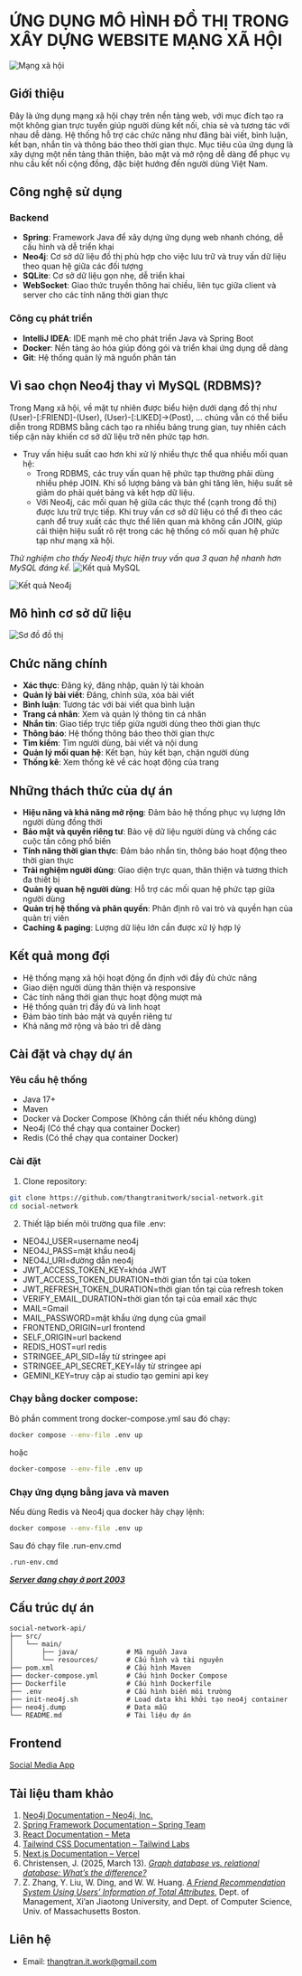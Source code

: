 # ỨNG DỤNG MÔ HÌNH ĐỒ THỊ TRONG XÂY DỰNG WEBSITE MẠNG XÃ HỘI

![Mạng xã hội](https://cdnv2.tgdd.vn/mwg-static/common/News/1571187/2.jpg)

## Giới thiệu

Đây là ứng dụng mạng xã hội chạy trên nền tảng web, với mục đích tạo ra một không gian trực tuyến giúp người dùng kết nối, chia sẻ và tương tác với nhau dễ dàng. Hệ thống hỗ trợ các chức năng như đăng bài viết, bình luận, kết bạn, nhắn tin và thông báo theo thời gian thực. Mục tiêu của ứng dụng là xây dựng một nền tảng thân thiện, bảo mật và mở rộng dễ dàng để phục vụ nhu cầu kết nối cộng đồng, đặc biệt hướng đến người dùng Việt Nam.

## Công nghệ sử dụng

### Backend
- **Spring**: Framework Java để xây dựng ứng dụng web nhanh chóng, dễ cấu hình và dễ triển khai
- **Neo4j**: Cơ sở dữ liệu đồ thị phù hợp cho việc lưu trữ và truy vấn dữ liệu theo quan hệ giữa các đối tượng
- **SQLite**: Cơ sở dữ liệu gọn nhẹ, dễ triển khai
- **WebSocket**: Giao thức truyền thông hai chiều, liên tục giữa client và server cho các tính năng thời gian thực
### Công cụ phát triển
- **IntelliJ IDEA**: IDE mạnh mẽ cho phát triển Java và Spring Boot
- **Docker**: Nền tảng ảo hóa giúp đóng gói và triển khai ứng dụng dễ dàng
- **Git**: Hệ thống quản lý mã nguồn phân tán

## Vì sao chọn Neo4j thay vì MySQL (RDBMS)?
Trong Mạng xã hội, về mặt tự nhiên được biểu hiện dưới dạng đồ thị như (User)-[:FRIEND]-(User), (User)-[:LIKED]->(Post), … chúng vẫn có thể biểu diễn trong RDBMS bằng cách tạo ra nhiều bảng trung gian, tuy nhiên cách tiếp cận này khiến cơ sở dữ liệu trở nên phức tạp hơn.
- Truy vấn hiệu suất cao hơn khi xử lý nhiều thực thể qua nhiều mối quan hệ:
  + Trong RDBMS, các truy vấn quan hệ phức tạp thường phải dùng nhiều phép JOIN. Khi số lượng bảng và bản ghi tăng lên, hiệu suất sẽ giảm do phải quét bảng và kết hợp dữ liệu.
  + Với Neo4j, các mối quan hệ giữa các thực thể (cạnh trong đồ thị) được lưu trữ trực tiếp. Khi truy vấn cơ sở dữ liệu có thể đi theo các cạnh để truy xuất các thực thể liên quan mà không cần JOIN, giúp cải thiện hiệu suất rõ rệt trong các hệ thống có mối quan hệ phức tạp như mạng xã hội.
  
_Thử nghiệm cho thấy Neo4j thực hiện truy vấn qua 3 quan hệ nhanh hơn MySQL đáng kể._
![Kết quả MySQL](src/main/resources/static/mysql-result.png)

![Kết quả Neo4j](src/main/resources/static/neo4j-result.png)

## Mô hình cơ sở dữ liệu

![Sơ đồ đồ thị](src/main/resources/static/csdl.png)

## Chức năng chính

- **Xác thực**: Đăng ký, đăng nhập, quản lý tài khoản
- **Quản lý bài viết**: Đăng, chỉnh sửa, xóa bài viết
- **Bình luận**: Tương tác với bài viết qua bình luận
- **Trang cá nhân**: Xem và quản lý thông tin cá nhân
- **Nhắn tin**: Giao tiếp trực tiếp giữa người dùng theo thời gian thực
- **Thông báo**: Hệ thống thông báo theo thời gian thực
- **Tìm kiếm**: Tìm người dùng, bài viết và nội dung
- **Quản lý mối quan hệ**: Kết bạn, hủy kết bạn, chặn người dùng
- **Thống kê**: Xem thống kê về các hoạt động của trang 

## Những thách thức của dự án

- **Hiệu năng và khả năng mở rộng**: Đảm bảo hệ thống phục vụ lượng lớn người dùng đồng thời
- **Bảo mật và quyền riêng tư**: Bảo vệ dữ liệu người dùng và chống các cuộc tấn công phổ biến
- **Tính năng thời gian thực**: Đảm bảo nhắn tin, thông báo hoạt động theo thời gian thực
- **Trải nghiệm người dùng**: Giao diện trực quan, thân thiện và tương thích đa thiết bị
- **Quản lý quan hệ người dùng**: Hỗ trợ các mối quan hệ phức tạp giữa người dùng
- **Quản trị hệ thống và phân quyền**: Phân định rõ vai trò và quyền hạn của quản trị viên
- **Caching & paging**: Lượng dữ liệu lớn cần được xử lý hợp lý 
## Kết quả mong đợi

- Hệ thống mạng xã hội hoạt động ổn định với đầy đủ chức năng
- Giao diện người dùng thân thiện và responsive
- Các tính năng thời gian thực hoạt động mượt mà
- Hệ thống quản trị đầy đủ và linh hoạt
- Đảm bảo tính bảo mật và quyền riêng tư
- Khả năng mở rộng và bảo trì dễ dàng

## Cài đặt và chạy dự án

### Yêu cầu hệ thống
- Java 17+
- Maven
- Docker và Docker Compose (Không cần thiết nếu không dùng)
- Neo4j (Có thể chạy qua container Docker)
- Redis (Có thể chạy qua container Docker)

### Cài đặt

1. Clone repository:
```bash
git clone https://github.com/thangtranitwork/social-network.git
cd social-network
```

2. Thiết lập biến môi trường qua file .env:
- NEO4J_USER=username neo4j
- NEO4J_PASS=mật khẩu neo4j
- NEO4J_URI=đường dẫn neo4j
- JWT_ACCESS_TOKEN_KEY=khóa JWT
- JWT_ACCESS_TOKEN_DURATION=thời gian tồn tại của token
- JWT_REFRESH_TOKEN_DURATION=thời gian tồn tại của refresh token
- VERIFY_EMAIL_DURATION=thời gian tồn tại của email xác thực
- MAIL=Gmail
- MAIL_PASSWORD=mật khẩu ứng dụng của gmail
- FRONTEND_ORIGIN=url frontend
- SELF_ORIGIN=url backend
- REDIS_HOST=url redis
- STRINGEE_API_SID=lấy từ stringee api
- STRINGEE_API_SECRET_KEY=lấy từ stringee api
- GEMINI_KEY=truy cập ai studio tạo gemini api key

### Chạy bằng docker compose:

Bỏ phần comment trong docker-compose.yml sau đó chạy:
```bash
docker compose --env-file .env up
```
hoặc
```bash
docker-compose --env-file .env up
```

### Chạy ứng dụng bằng java và maven

Nếu dùng Redis và Neo4j qua docker hãy chạy lệnh:
```bash
docker compose --env-file .env up
```
Sau đó chạy file .run-env.cmd
```bash
.run-env.cmd
```
**_[Server đang chạy ở port 2003](http://localhost:2003)_**
## Cấu trúc dự án

```
social-network-api/
├── src/
│   └── main/
│       ├── java/            # Mã nguồn Java
│       └── resources/       # Cấu hình và tài nguyên
├── pom.xml                  # Cấu hình Maven
├── docker-compose.yml       # Cấu hình Docker Compose
├── Dockerfile               # Cấu hình Dockerfile
├── .env                     # Cấu hình biến môi trường
├── init-neo4j.sh            # Load data khi khởi tạo neo4j container
├── neo4j.dump               # Data mẫu
└── README.md                # Tài liệu dự án
```

## Frontend
[Social Media App](https://github.com/Hoang18769/social-media-app)
## Tài liệu tham khảo
1. [Neo4j Documentation – Neo4j, Inc.](https://neo4j.com/docs/)
2. [Spring Framework Documentation – Spring Team](https://docs.spring.io/spring-framework/docs/current/reference/html/)
3. [React Documentation – Meta](https://react.dev/)
4. [Tailwind CSS Documentation – Tailwind Labs](https://tailwindcss.com/docs)
5. [Next.js Documentation – Vercel](https://nextjs.org/docs)
6. Christensen, J. (2025, March 13). [*Graph database vs. relational database: What’s the difference?*](https://neo4j.com/blog/graph-database/graph-database-vs-relational-database/)
7. Z. Zhang, Y. Liu, W. Ding, and W. W. Huang. *[A Friend Recommendation System Using Users’ Information of Total Attributes]([https://www.cs.umb.edu/~ding/papers/ICDS2015.pdf](https://www.cs.umb.edu/~ding/papers/ICDS2015.pdf))*, Dept. of Management, Xi’an Jiaotong University, and Dept. of Computer Science, Univ. of Massachusetts Boston.

## Liên hệ
- Email: [thangtran.it.work@gmail.com](mailto:thangtran.it.work@gmail.com)
